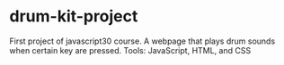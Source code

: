 # drum-kit-project
First project of javascript30 course. A webpage that plays drum sounds when certain key are pressed. Tools: JavaScript, HTML, and CSS
